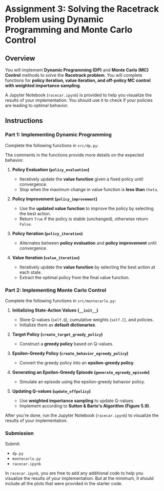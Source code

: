 # Assignment 3: Solving the Racetrack Problem using Dynamic Programming and Monte Carlo Control

## Overview
You will implement **Dynamic Programming (DP)** and **Monte Carlo (MC) Control** methods to solve the **Racetrack problem**. You will complete functions for **policy iteration, value iteration, and off-policy MC control with weighted importance sampling**.

A Jupyter Notebook (`racecar.ipynb`) is provided to help you visualize the results of your implementation. You should use it to check if your policies are leading to optimal behavior.

## Instructions
### Part 1: Implementing Dynamic Programming

Complete the following functions in `src/dp.py`:

The comments in the functions provide more details on the expected behavior.

1. **Policy Evaluation (`policy_evaluation`)**
   - Iteratively update the **value function** given a fixed policy until convergence.
   - Stop when the maximum change in value function is **less than** `theta`.
   
2. **Policy Improvement (`policy_improvement`)**
   - Use the **updated value function** to improve the policy by selecting the best action.
   - Return `True` if the policy is stable (unchanged), otherwise return `False`.
   
3. **Policy Iteration (`policy_iteration`)**
   - Alternates between **policy evaluation** and **policy improvement** until convergence.
   
4. **Value Iteration (`value_iteration`)**
   - Iteratively update the **value function** by selecting the best action at each state.
   - Extract the optimal policy from the final value function.

### Part 2: Implementing Monte Carlo Control

Complete the following functions in `src/montecarlo.py`:

1. **Initializing State-Action Values (`__init__`)**
   - Store Q-values (`self.Q`), cumulative weights (`self.C`), and policies.
   - Initialize them as **default dictionaries**.
   
2. **Target Policy (`create_target_greedy_policy`)**
   - Construct a **greedy policy** based on Q-values.
   
3. **Epsilon-Greedy Policy (`create_behavior_egreedy_policy`)**
   - Convert the greedy policy into an **epsilon-greedy policy**.
   
4. **Generating an Epsilon-Greedy Episode (`generate_egreedy_episode`)**
   - Simulate an episode using the epsilon-greedy behavior policy.
   
5. **Updating Q-values (`update_offpolicy`)**
   - Use **weighted importance sampling** to update Q-values.
   - Implement according to **Sutton & Barto's Algorithm (Figure 5.9)**.

After you're done, run the Jupyter Notebook (`racecar.ipynb`) to visualize the results of your implementation.

### Submission

Submit:
* `dp.py` 
* `montecarlo.py`
* `racecar.ipynb`

In `racecar.ipynb`, you are free to add any additional code to help you visualize the results of your implementation. But at the minimum, it should include all the plots that were provided in the starter code.